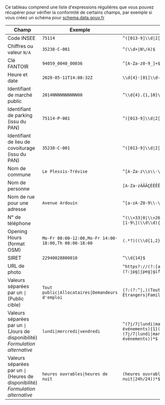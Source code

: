 Ce tableau comprend une liste d'expressions régulières que vous pouvez récupérer pour vérifier la conformité de certains champs, par exemple si vous créez un schéma pour [schema.data.gouv.fr](schema.data.gouv.fr)

| Champ | Exemple | Regex |
| -- | -- | -- |
| Code INSEE | `75114` | `^([013-9]\\d\|2[AB1-9])\\d{3}$` | 
| Chiffres ou valeur `N/A` | `35238-C-001` | `^(\\d+\|N\/A)$` |
| Clé FANTOIR | `94059_0040_00036` | `^[A-Za-z0-9_]+$` |
| Heure et date | `2020-05-11T14:08:32Z` | `\\d{4}-[01]\\d-[0-3]\\d([+-][0-2]\\d:[0-5]\\dZ?)?$` |
| Identifiant de marché public | `2014NNNNNNNNNN00` | `^\\d{4}.{1,10}\\d{2}$`|
| Identifiant de parking (issu du PAN) | `75114-P-001` | `^([013-9]\\d\|2[AB1-9])\\d{3}-P-\\d{3}$` | 
| Identifiant de lieu de covoiturage (issu du PAN) | `35238-C-001` | `^([013-9]\\d\|2[AB1-9])\\d{3}-C-\\d{3}$` |
| Nom de commune | `Le Plessis-Trévise` | `^[A-Za-z\\s\\-\\u00C0-\\u00FF]+$` |
| Nom de personne | |`[A-Za-zÀÂÄÇÉÈÊËÎÏÔÖÙÛÜŸàâäçéèêëîïôöùûüÿÆŒæœ \\-']*` |
| Nom de rue pour une adresse | `Avenue Ardouin` | `^[a-zA-Z0-9\\-\\'\\s\\d\\u00C0-\\u00FF]+$` |
| N° de téléphone |  | `^(\\+33\|0\|\\+262\|\\+269\|\\+508\|\\+590\|\\+594\|\\+596\|\\+681\|\\+687\|\\+689)\[1-9\](\\d\\d){4}$`|
| Opening Hours (format OSM) | `Mo-Fr 08:00-12:00,Mo-Fr 14:00-18:00,Th 08:00-18:00` | `(.*?)((\\d{1,2}:\\d{2})-(\\d{1,2}:\\d{2})\|24/7)` |
| SIRET | `22940028800010` |`^\\d{14}$` | 
| URL de photo |  | `^https?://(?:[a-z0-9\\-]+\\.)+[a-z]{2,6}(?:/[^/#?]+)+\\.(?:jpg\|jpeg\|gif\|png)`|
| Valeurs séparées par un `\|` (Public cible) | `Tout public\|Allocataires\|Demandeurs d'emploi` | `(?:(?:^\|,)(Tout public\|Allocataires\|Demandeurs d'emploi\|Étrangers\|Familles\|Jeunes\|Personnes en situation de handicap\|Séniors))+$`|
| Valeurs séparées par un `\|` (Jours de disponibilité) _Formulation alternative_ | `lundi\|mercredi\|vendredi` | `^(7j/7\|lundi\|mardi\|mercredi\|jeudi\|vendredi\|samedi\|dimanche\|jours fériés\|événements){1}(\\|(7j/7\|lundi\|mardi\|mercredi\|jeudi\|vendredi\|samedi\|dimanche\|jours fériés\|événements))*$`|
| Valeurs séparées par un `\|` (Heures de disponibilité) _Formulation alternative_ | `heures ouvrables\|heures de nuit` | `(heures ouvrables\|heures de nuit\|24h/24){1}(\\|(heures ouvrables\|heures de nuit\|24h/24))*$`|

<!--
| UUID | | `"^\\d{14}\\d{4}.{1,10}\\d{2}$"`|
-->
